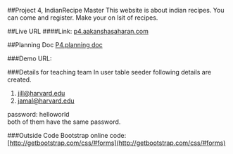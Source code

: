 ##Project 4, IndianRecipe Master
This website is about indian recipes. You can come and register. Make your on lsit of recipes.


##Live URL
####Link: [p4.aakanshasaharan.com](http://p4.aakanshasaharan.com)

##Planning Doc
[P4.planning doc](https://docs.google.com/document/d/1SsduHp1h0i0shQTqklqHHfyauJ6yDDDgMFnuin5tURg/edit?pref=2&pli=1)

###Demo
URL:[]()

###Details for teaching team
In user table seeder following details are created.<br>
1. [jill@harvard.edu](jill@harvard.edu)<br>
2. [jamal@harvard.edu](jamal@harvard.edu)<br>

password: helloworld<br>
both of them have the same password.<br>

###Outside Code
Bootstrap online code:[http://getbootstrap.com/css/#forms](http://getbootstrap.com/css/#forms)
